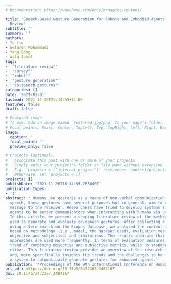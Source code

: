 ```yaml
---
# Documentation: https://wowchemy.com/docs/managing-content/

title: 'Speech-Based Gesture Generation for Robots and Embodied Agents: A Scoping
  Review'
subtitle: ''
summary: ''
authors:
- Yu Liu
- Gelareh Mohammadi
- Yang Song
- Wafa Johal
tags:
- '"literature review"'
- '"survey"'
- '"robot"'
- '"gesture generation"'
- '"co-speech gestures"'
categories: []
date: '2021-01-01'
lastmod: 2021-11-26T21:14:55+11:00
featured: false
draft: false

# Featured image
# To use, add an image named `featured.jpg/png` to your page's folder.
# Focal points: Smart, Center, TopLeft, Top, TopRight, Left, Right, BottomLeft, Bottom, BottomRight.
image:
  caption: ''
  focal_point: ''
  preview_only: false

# Projects (optional).
#   Associate this post with one or more of your projects.
#   Simply enter your project's folder or file name without extension.
#   E.g. `projects = ["internal-project"]` references `content/project/deep-learning/index.md`.
#   Otherwise, set `projects = []`.
projects: []
publishDate: '2021-11-26T10:14:55.285840Z'
publication_types:
- '1'
abstract: ' Humans use gestures as a means of non-verbal communication. Often accompanying
  speech, these gestures have several purposes but in general, aim to convey an intended
  message to the receiver. Researchers have tried to develop systems to allow embodied
  agents to be better communicators when interacting with humans via using gestures.
  In this article, we present a scoping literature review of the methods and the metrics
  used to generate and evaluate co-speech gestures. After collecting a set of papers
  using a term search on the Scopus database, we analysed the content of these papers
  based on methodology (i.e., model, the dataset used), evaluation measures (i.e.,
  objective and subjective) and limitations. The results indicate that data-driven
  approaches are used more frequently. In terms of evaluation measures, we found a
  trend of combining objective and subjective metrics, while no standards exist for
  either. This literature review provides an overview of the research in the area
  and, more specifically insights the trends and the challenges to be met in building
  a system to automatically generate gestures for embodied agents.'
publication: '*Proceedings of the 9th International Conference on Human-Agent Interaction*'
url_pdf: https://doi.org/10.1145/3472307.3484167
doi: 10.1145/3472307.3484167
---
```


